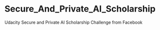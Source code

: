 # Secure_And_Private_AI_Scholarship
Udacity Secure and Private AI Scholarship Challenge from Facebook
